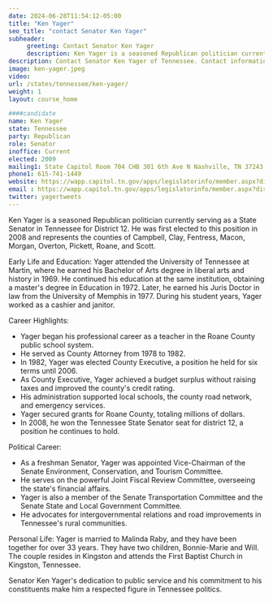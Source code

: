 ```yaml
---
date: 2024-06-28T11:54:12-05:00
title: "Ken Yager"
seo_title: "contact Senator Ken Yager"
subheader:
     greeting: Contact Senator Ken Yager
     description: Ken Yager is a seasoned Republican politician currently serving as a State Senator in Tennessee for District 12. He was first elected to this position in 2008 and represents the counties of Campbell, Clay, Fentress, Macon, Morgan, Overton, Pickett, Roane, and Scott.
description: Contact Senator Ken Yager of Tennessee. Contact information for Ken Yager includes email address, phone number, and mailing address.
image: ken-yager.jpeg
video:
url: /states/tennessee/ken-yager/
weight: 1
layout: course_home

####candidate
name: Ken Yager
state: Tennessee
party: Republican
role: Senator
inoffice: Current
elected: 2009
mailing1: State Capitol Room 704 CHB 301 6th Ave N Nashville, TN 37243
phone1: 615-741-1449
website: https://wapp.capitol.tn.gov/apps/legislatorinfo/member.aspx?district=S12/
email : https://wapp.capitol.tn.gov/apps/legislatorinfo/member.aspx?district=S12/
twitter: yagertweets
---
```

Ken Yager is a seasoned Republican politician currently serving as a State Senator in Tennessee for District 12. He was first elected to this position in 2008 and represents the counties of Campbell, Clay, Fentress, Macon, Morgan, Overton, Pickett, Roane, and Scott.

Early Life and Education:
Yager attended the University of Tennessee at Martin, where he earned his Bachelor of Arts degree in liberal arts and history in 1969. He continued his education at the same institution, obtaining a master's degree in Education in 1972. Later, he earned his Juris Doctor in law from the University of Memphis in 1977. During his student years, Yager worked as a cashier and janitor.

Career Highlights:
- Yager began his professional career as a teacher in the Roane County public school system.
- He served as County Attorney from 1978 to 1982.
- In 1982, Yager was elected County Executive, a position he held for six terms until 2006.
- As County Executive, Yager achieved a budget surplus without raising taxes and improved the county's credit rating.
- His administration supported local schools, the county road network, and emergency services.
- Yager secured grants for Roane County, totaling millions of dollars.
- In 2008, he won the Tennessee State Senator seat for district 12, a position he continues to hold.

Political Career:
- As a freshman Senator, Yager was appointed Vice-Chairman of the Senate Environment, Conservation, and Tourism Committee.
- He serves on the powerful Joint Fiscal Review Committee, overseeing the state's financial affairs.
- Yager is also a member of the Senate Transportation Committee and the Senate State and Local Government Committee.
- He advocates for intergovernmental relations and road improvements in Tennessee's rural communities.

Personal Life:
Yager is married to Malinda Raby, and they have been together for over 33 years. They have two children, Bonnie-Marie and Will. The couple resides in Kingston and attends the First Baptist Church in Kingston, Tennessee.

Senator Ken Yager's dedication to public service and his commitment to his constituents make him a respected figure in Tennessee politics.

